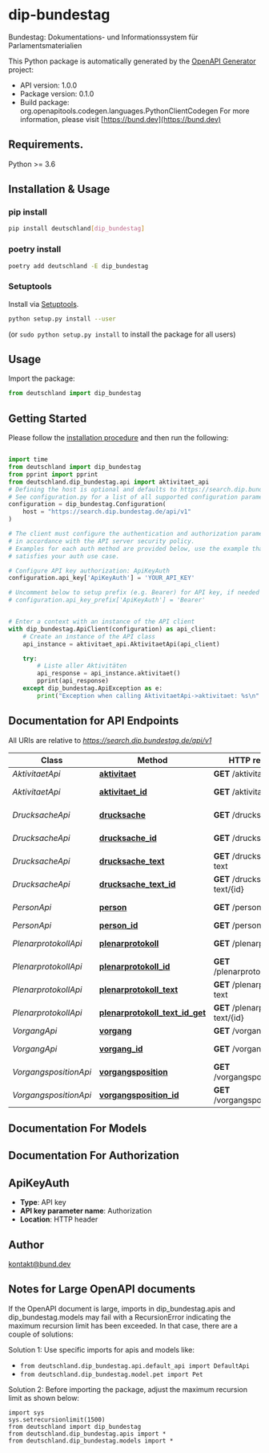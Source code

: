 # dip-bundestag
Bundestag: Dokumentations- und Informationssystem für Parlamentsmaterialien

This Python package is automatically generated by the [OpenAPI Generator](https://openapi-generator.tech) project:

- API version: 1.0.0
- Package version: 0.1.0
- Build package: org.openapitools.codegen.languages.PythonClientCodegen
For more information, please visit [https://bund.dev](https://bund.dev)

## Requirements.

Python >= 3.6

## Installation & Usage
### pip install

```sh
pip install deutschland[dip_bundestag]
```

### poetry install

```sh
poetry add deutschland -E dip_bundestag
```

### Setuptools

Install via [Setuptools](http://pypi.python.org/pypi/setuptools).

```sh
python setup.py install --user
```
(or `sudo python setup.py install` to install the package for all users)

## Usage

Import the package:
```python
from deutschland import dip_bundestag
```

## Getting Started

Please follow the [installation procedure](#installation--usage) and then run the following:

```python

import time
from deutschland import dip_bundestag
from pprint import pprint
from deutschland.dip_bundestag.api import aktivitaet_api
# Defining the host is optional and defaults to https://search.dip.bundestag.de/api/v1
# See configuration.py for a list of all supported configuration parameters.
configuration = dip_bundestag.Configuration(
    host = "https://search.dip.bundestag.de/api/v1"
)

# The client must configure the authentication and authorization parameters
# in accordance with the API server security policy.
# Examples for each auth method are provided below, use the example that
# satisfies your auth use case.

# Configure API key authorization: ApiKeyAuth
configuration.api_key['ApiKeyAuth'] = 'YOUR_API_KEY'

# Uncomment below to setup prefix (e.g. Bearer) for API key, if needed
# configuration.api_key_prefix['ApiKeyAuth'] = 'Bearer'


# Enter a context with an instance of the API client
with dip_bundestag.ApiClient(configuration) as api_client:
    # Create an instance of the API class
    api_instance = aktivitaet_api.AktivitaetApi(api_client)

    try:
        # Liste aller Aktivitäten
        api_response = api_instance.aktivitaet()
        pprint(api_response)
    except dip_bundestag.ApiException as e:
        print("Exception when calling AktivitaetApi->aktivitaet: %s\n" % e)
```

## Documentation for API Endpoints

All URIs are relative to *https://search.dip.bundestag.de/api/v1*

Class | Method | HTTP request | Description
------------ | ------------- | ------------- | -------------
*AktivitaetApi* | [**aktivitaet**](docs/AktivitaetApi.md#aktivitaet) | **GET** /aktivitaet | Liste aller Aktivitäten
*AktivitaetApi* | [**aktivitaet_id**](docs/AktivitaetApi.md#aktivitaet_id) | **GET** /aktivitaet/{id} | Metadaten zu Aktivität
*DrucksacheApi* | [**drucksache**](docs/DrucksacheApi.md#drucksache) | **GET** /drucksache | Liste aller Drucksachen
*DrucksacheApi* | [**drucksache_id**](docs/DrucksacheApi.md#drucksache_id) | **GET** /drucksache/{id} | Metadaten zu Drucksache
*DrucksacheApi* | [**drucksache_text**](docs/DrucksacheApi.md#drucksache_text) | **GET** /drucksache-text | Liste aller Volltexte der Drucksachen
*DrucksacheApi* | [**drucksache_text_id**](docs/DrucksacheApi.md#drucksache_text_id) | **GET** /drucksache-text/{id} | Volltexte einer Drucksache
*PersonApi* | [**person**](docs/PersonApi.md#person) | **GET** /person | Liste aller Personenstammdaten
*PersonApi* | [**person_id**](docs/PersonApi.md#person_id) | **GET** /person/{id} | Personenstammdaten
*PlenarprotokollApi* | [**plenarprotokoll**](docs/PlenarprotokollApi.md#plenarprotokoll) | **GET** /plenarprotokoll | Liste aller Plenarprotokolle
*PlenarprotokollApi* | [**plenarprotokoll_id**](docs/PlenarprotokollApi.md#plenarprotokoll_id) | **GET** /plenarprotokoll/{id} | Metadaten zu Plenarprotokoll
*PlenarprotokollApi* | [**plenarprotokoll_text**](docs/PlenarprotokollApi.md#plenarprotokoll_text) | **GET** /plenarprotokoll-text | Liste aller Volltexte der Plenarprotokolle
*PlenarprotokollApi* | [**plenarprotokoll_text_id_get**](docs/PlenarprotokollApi.md#plenarprotokoll_text_id_get) | **GET** /plenarprotokoll-text/{id} | Volltexte der Plenarprotokolle
*VorgangApi* | [**vorgang**](docs/VorgangApi.md#vorgang) | **GET** /vorgang | Liste aller Vorgänge
*VorgangApi* | [**vorgang_id**](docs/VorgangApi.md#vorgang_id) | **GET** /vorgang/{id} | Metadaten zu Vorgang
*VorgangspositionApi* | [**vorgangsposition**](docs/VorgangspositionApi.md#vorgangsposition) | **GET** /vorgangsposition | Liste aller Vorgangspositionen
*VorgangspositionApi* | [**vorgangsposition_id**](docs/VorgangspositionApi.md#vorgangsposition_id) | **GET** /vorgangsposition/{id} | Metadaten zu Vorgangsposition


## Documentation For Models



## Documentation For Authorization


## ApiKeyAuth

- **Type**: API key
- **API key parameter name**: Authorization
- **Location**: HTTP header


## Author

kontakt@bund.dev


## Notes for Large OpenAPI documents
If the OpenAPI document is large, imports in dip_bundestag.apis and dip_bundestag.models may fail with a
RecursionError indicating the maximum recursion limit has been exceeded. In that case, there are a couple of solutions:

Solution 1:
Use specific imports for apis and models like:
- `from deutschland.dip_bundestag.api.default_api import DefaultApi`
- `from deutschland.dip_bundestag.model.pet import Pet`

Solution 2:
Before importing the package, adjust the maximum recursion limit as shown below:
```
import sys
sys.setrecursionlimit(1500)
from deutschland import dip_bundestag
from deutschland.dip_bundestag.apis import *
from deutschland.dip_bundestag.models import *
```

